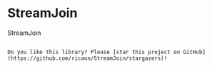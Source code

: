 # StreamJoin

StreamJoin

```

Do you like this library? Please [star this project on GitHub](https://github.com/ricaun/StreamJoin/stargazers)!

